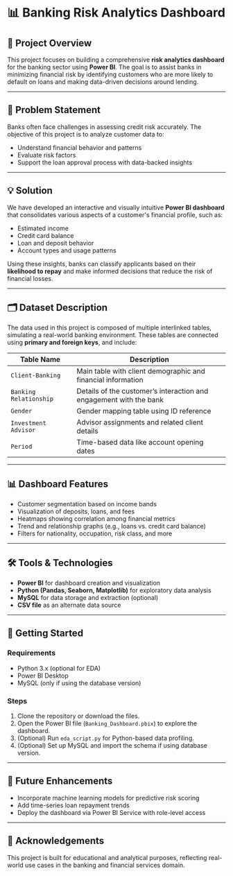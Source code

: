 # 📊 Banking Risk Analytics Dashboard

## 🧩 Project Overview

This project focuses on building a comprehensive **risk analytics dashboard** for the banking sector using **Power BI**. The goal is to assist banks in minimizing financial risk by identifying customers who are more likely to default on loans and making data-driven decisions around lending.

---

## 🎯 Problem Statement

Banks often face challenges in assessing credit risk accurately. The objective of this project is to analyze customer data to:

* Understand financial behavior and patterns
* Evaluate risk factors
* Support the loan approval process with data-backed insights

---

## 💡 Solution

We have developed an interactive and visually intuitive **Power BI dashboard** that consolidates various aspects of a customer's financial profile, such as:

* Estimated income
* Credit card balance
* Loan and deposit behavior
* Account types and usage patterns

Using these insights, banks can classify applicants based on their **likelihood to repay** and make informed decisions that reduce the risk of financial losses.

---

## 🗂️ Dataset Description

The data used in this project is composed of multiple interlinked tables, simulating a real-world banking environment. These tables are connected using **primary and foreign keys**, and include:

| Table Name             | Description                                                        |
| ---------------------- | ------------------------------------------------------------------ |
| `Client-Banking`       | Main table with client demographic and financial information       |
| `Banking Relationship` | Details of the customer’s interaction and engagement with the bank |
| `Gender`               | Gender mapping table using ID reference                            |
| `Investment Advisor`   | Advisor assignments and related client details                     |
| `Period`               | Time-based data like account opening dates                         |

---

## 📊 Dashboard Features

* Customer segmentation based on income bands
* Visualization of deposits, loans, and fees
* Heatmaps showing correlation among financial metrics
* Trend and relationship graphs (e.g., loans vs. credit card balance)
* Filters for nationality, occupation, risk class, and more

---

## 🛠️ Tools & Technologies

* **Power BI** for dashboard creation and visualization
* **Python (Pandas, Seaborn, Matplotlib)** for exploratory data analysis
* **MySQL** for data storage and extraction (optional)
* **CSV file** as an alternate data source

---

## 🚀 Getting Started

### Requirements

* Python 3.x (optional for EDA)
* Power BI Desktop
* MySQL (only if using the database version)

### Steps

1. Clone the repository or download the files.
2. Open the Power BI file (`Banking_Dashboard.pbix`) to explore the dashboard.
3. (Optional) Run `eda_script.py` for Python-based data profiling.
4. (Optional) Set up MySQL and import the schema if using database version.

---

## 📌 Future Enhancements

* Incorporate machine learning models for predictive risk scoring
* Add time-series loan repayment trends
* Deploy the dashboard via Power BI Service with role-level access

---

## 🙌 Acknowledgements

This project is built for educational and analytical purposes, reflecting real-world use cases in the banking and financial services domain.
